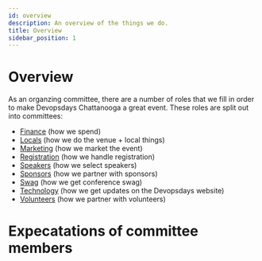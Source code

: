 ```yaml
---
id: overview
description: An overview of the things we do.
title: Overview
sidebar_position: 1
---
```


# Overview

As an organzing committee, there are a number of roles that we fill in order to make Devopsdays Chattanooga a great event. These roles are split out into committees:

* [Finance][finance] (how we spend)
* [Locals][locals] (how we do the venue + local things)
* [Marketing][marketing] (how we market the event)
* [Registration][registration] (how we handle registration)
* [Speakers][speakers] (how we select speakers)
* [Sponsors][sponsors] (how we partner with sponsors)
* [Swag][swag] (how we get conference swag)
* [Technology][technology] (how we get updates on the Devopsdays website)
* [Volunteers][volunteers] (how we partner with volunteers)

# Expecatations of committee members


<!--LINKS-->

[finance]: ../finance-committee
[locals]: ../locals-committee
[marketing]: ../marketing-committee
[registration]: ../registration-committee
[speakers]: ../speakers-committee
[sponsors]: ../sponsors-committee
[swag]: ../swag-committee
[technology]: ../tech-committee
[volunteers]: ../volunteer-committe
